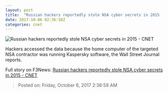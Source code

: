 ```yaml
---
layout: post
title:  "Russian hackers reportedly stole NSA cyber secrets in 2015     - CNET"
date: 2017-10-06 02:36:58Z
categories: cnet
---
```


![Russian hackers reportedly stole NSA cyber secrets in 2015     - CNET](https://cnet4.cbsistatic.com/img/m0qsVwomHd6p_LiCEXBQtrZDbQE=/670x503/2014/04/07/ac84d39e-86fc-4cce-8820-c504161c76cd/national-security-agency-seal610x407610x407.jpg)

Hackers accessed the data because the home computer of the targeted NSA contractor was running Kaspersky software, the Wall Street Journal reports.


Full story on F3News: [Russian hackers reportedly stole NSA cyber secrets in 2015     - CNET](http://www.f3nws.com/n/4k3kQB)

> Posted on: Friday, October 6, 2017 2:36:58 AM
